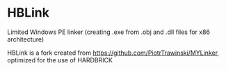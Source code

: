 # HBLink
Limited Windows PE linker (creating .exe from .obj and .dll files for x86 architecture)

HBLink is a fork created from https://github.com/PiotrTrawinski/MYLinker, optimized for the use of HARDBRICK
